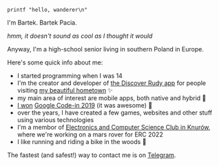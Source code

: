 `printf "hello, wanderer\n"`

I'm Bartek. Bartek Pacia.

_hmm, it doesn't sound as cool as I thought it would_

Anyway, I'm a high-school senior living in southern Poland in Europe.

Here's some quick info about me:

- I started programming when I was 14
- I'm the creator and developer of [the Discover Rudy app](https://odkryjrudy.pl) for people visiting [my beautiful hometown](https://urodapodrozy.files.wordpress.com/2020/07/dsc_0802_edited-1.jpg) ✨
- my main area of interest are mobile apps, both native and hybrid 📱
- [I won](https://opensource.googleblog.com/2020/02/announcing-our-google-code-in-2019.html) [Google Code-in 2019](https://codein.withgoogle.com/archive/) (it was awesome) 🌉
- over the years, I have created a few games, websites and other stuff using various technologies
- I'm a membor of [Electronics and Computer Science Club in Knurów](https://github.com/knei-knurow), where we're working on a mars rover for ERC 2022
- I like running and riding a bike in the woods 🌳

The fastest (and safest!) way to contact me is on [Telegram](https://t.me/bartekpacia).
